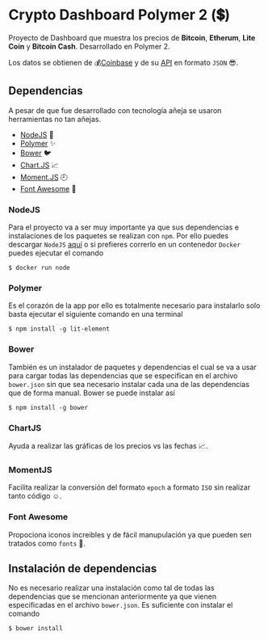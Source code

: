 
# Crypto Dashboard Polymer 2 (:heavy_dollar_sign:)

Proyecto de Dashboard que muestra los precios de **Bitcoin**, **Etherum**, **Lite Coin** y **Bitcoin Cash**. Desarrollado en Polymer 2.

Los datos se obtienen de :moneybag:[Coinbase](https://www.coinbase.com) y de su [API](https://developers.coinbase.com) en formato `JSON` :sunglasses:.

## Dependencias

A pesar de que fue desarrollado con tecnología añeja se usaron herramientas no tan añejas.

* [NodeJS](https://nodejs.org/en/) :green_heart:
* [Polymer](https://www.polymer-project.org) :sparkles:
* [Bower](https://bower.io) :bird:
* [Chart.JS](https://www.chartjs.org) :chart_with_upwards_trend:
* [Moment.JS](https://momentjs.com) :clock9:
* [Font Awesome](https://fontawesome.com) :rocket:

### NodeJS

Para el proyecto va a ser muy importante ya que sus dependencias e instalaciones de los paquetes se realizan con `npm`. Por ello puedes descargar `NodeJS` [aquí](https://nodejs.org/en/) o si prefieres correrlo en un contenedor `Docker` puedes ejecutar el comando 

`
$ docker run node
`

### Polymer

Es el corazón de la app por ello es totalmente necesario para instalarlo solo basta ejecutar el siguiente comando en una terminal

`
$ npm install -g lit-element
`

### Bower

También es un instalador de paquetes y dependencias el cual se va a usar para cargar todas las dependencias que se especifican en el archivo `bower.json` sin que sea necesario instalar cada una de las dependencias que de forma manual. Bower se puede instalar así

`
$ npm install -g bower
`

### ChartJS

Ayuda a realizar las gráficas de los precios vs las fechas :chart_with_upwards_trend:.

### MomentJS

Facilita realizar la conversión del formato `epoch` a formato `ISO` sin realizar tanto código :relaxed:.

### Font Awesome

Propociona iconos increibles y de fácil manupulación ya que pueden sen tratados como `fonts` :muscle:. 

## Instalación de dependencias

No es necesario realizar una instalación como tal de todas las dependencias que se mencionan anteriormente ya que vienen especificadas en el archivo `bower.json`. Es suficiente con instalar el comando

`
$ bower install
`